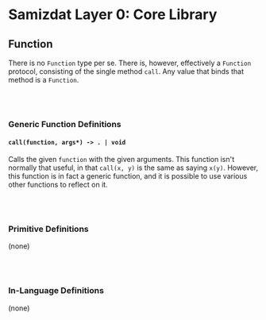 Samizdat Layer 0: Core Library
==============================

Function
--------

There is no `Function` type per se. There is, however, effectively a
`Function` protocol, consisting of the single method `call`. Any value
that binds that method is a `Function`.


<br><br>
### Generic Function Definitions

#### `call(function, args*) -> . | void`

Calls the given `function` with the given arguments. This function isn't
normally that useful, in that `call(x, y)` is the same as saying `x(y)`.
However, this function is in fact a generic function, and it is possible
to use various other functions to reflect on it.


<br><br>
### Primitive Definitions

(none)


<br><br>
### In-Language Definitions

(none)
